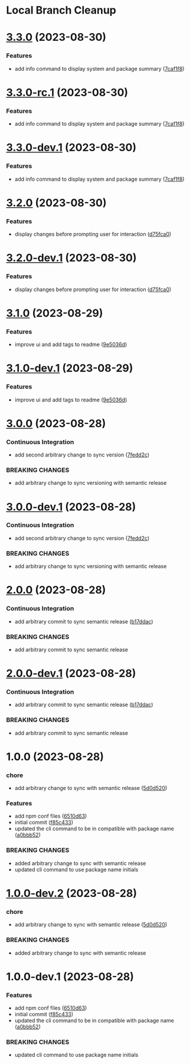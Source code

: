# Local Branch Cleanup

# [3.3.0](https://github.com/demirtasdurmus/local-branch-cleanup/compare/v3.2.0...v3.3.0) (2023-08-30)


### Features

* add info command to display system and package summary ([7caf1f8](https://github.com/demirtasdurmus/local-branch-cleanup/commit/7caf1f8672bd6fc3b0749574650fe9b12f8d6226))

# [3.3.0-rc.1](https://github.com/demirtasdurmus/local-branch-cleanup/compare/v3.2.0...v3.3.0-rc.1) (2023-08-30)


### Features

* add info command to display system and package summary ([7caf1f8](https://github.com/demirtasdurmus/local-branch-cleanup/commit/7caf1f8672bd6fc3b0749574650fe9b12f8d6226))

# [3.3.0-dev.1](https://github.com/demirtasdurmus/local-branch-cleanup/compare/v3.2.0...v3.3.0-dev.1) (2023-08-30)


### Features

* add info command to display system and package summary ([7caf1f8](https://github.com/demirtasdurmus/local-branch-cleanup/commit/7caf1f8672bd6fc3b0749574650fe9b12f8d6226))

# [3.2.0](https://github.com/demirtasdurmus/local-branch-cleanup/compare/v3.1.0...v3.2.0) (2023-08-30)


### Features

* display changes before prompting user for interaction ([d75fca0](https://github.com/demirtasdurmus/local-branch-cleanup/commit/d75fca0372a0cf002d96af086f082b7a6aa372cf))

# [3.2.0-dev.1](https://github.com/demirtasdurmus/local-branch-cleanup/compare/v3.1.0...v3.2.0-dev.1) (2023-08-30)


### Features

* display changes before prompting user for interaction ([d75fca0](https://github.com/demirtasdurmus/local-branch-cleanup/commit/d75fca0372a0cf002d96af086f082b7a6aa372cf))

# [3.1.0](https://github.com/demirtasdurmus/local-branch-cleanup/compare/v3.0.0...v3.1.0) (2023-08-29)


### Features

* improve ui and add tags to readme ([9e5036d](https://github.com/demirtasdurmus/local-branch-cleanup/commit/9e5036d5f108f2b2c1b467488b891c5cdd2d820d))

# [3.1.0-dev.1](https://github.com/demirtasdurmus/local-branch-cleanup/compare/v3.0.0...v3.1.0-dev.1) (2023-08-29)


### Features

* improve ui and add tags to readme ([9e5036d](https://github.com/demirtasdurmus/local-branch-cleanup/commit/9e5036d5f108f2b2c1b467488b891c5cdd2d820d))

# [3.0.0](https://github.com/demirtasdurmus/local-branch-cleanup/compare/v2.0.0...v3.0.0) (2023-08-28)


### Continuous Integration

* add second arbitrary change to sync version ([7fedd2c](https://github.com/demirtasdurmus/local-branch-cleanup/commit/7fedd2c6ca605175826b929d6da7362937321e20))


### BREAKING CHANGES

* add arbitrary change to sync versioning with semantic release

# [3.0.0-dev.1](https://github.com/demirtasdurmus/local-branch-cleanup/compare/v2.0.0...v3.0.0-dev.1) (2023-08-28)


### Continuous Integration

* add second arbitrary change to sync version ([7fedd2c](https://github.com/demirtasdurmus/local-branch-cleanup/commit/7fedd2c6ca605175826b929d6da7362937321e20))


### BREAKING CHANGES

* add arbitrary change to sync versioning with semantic release

# [2.0.0](https://github.com/demirtasdurmus/local-branch-cleanup/compare/v1.0.0...v2.0.0) (2023-08-28)


### Continuous Integration

* add arbitrary commit to sync semantic release ([b17ddac](https://github.com/demirtasdurmus/local-branch-cleanup/commit/b17ddacf559fd83b287d86eb04fe4819199a6ade))


### BREAKING CHANGES

* add arbitrary commit to sync semantic release

# [2.0.0-dev.1](https://github.com/demirtasdurmus/local-branch-cleanup/compare/v1.0.0...v2.0.0-dev.1) (2023-08-28)


### Continuous Integration

* add arbitrary commit to sync semantic release ([b17ddac](https://github.com/demirtasdurmus/local-branch-cleanup/commit/b17ddacf559fd83b287d86eb04fe4819199a6ade))


### BREAKING CHANGES

* add arbitrary commit to sync semantic release

# 1.0.0 (2023-08-28)


### chore

* add arbitrary change to sync with semantic release ([5d0d520](https://github.com/demirtasdurmus/local-branch-cleanup/commit/5d0d5206945db2be285e475281f0308b17f12e6c))


### Features

* add npm conf files ([6510d63](https://github.com/demirtasdurmus/local-branch-cleanup/commit/6510d632c419c10e5d73131841fc65070bbb9cba))
* initial commit ([f85c433](https://github.com/demirtasdurmus/local-branch-cleanup/commit/f85c433a666852bee176d9d811317f7a29395229))
* updated the cli command to be in compatible with package name ([a0bbb52](https://github.com/demirtasdurmus/local-branch-cleanup/commit/a0bbb521a6ecc02b6f3959e715656eb2a858c870))


### BREAKING CHANGES

* added arbitrary change to sync with semantic release
* updated cli command to use package name initials

# [1.0.0-dev.2](https://github.com/demirtasdurmus/local-branch-cleanup/compare/v1.0.0-dev.1...v1.0.0-dev.2) (2023-08-28)


### chore

* add arbitrary change to sync with semantic release ([5d0d520](https://github.com/demirtasdurmus/local-branch-cleanup/commit/5d0d5206945db2be285e475281f0308b17f12e6c))


### BREAKING CHANGES

* added arbitrary change to sync with semantic release

# 1.0.0-dev.1 (2023-08-28)


### Features

* add npm conf files ([6510d63](https://github.com/demirtasdurmus/local-branch-cleanup/commit/6510d632c419c10e5d73131841fc65070bbb9cba))
* initial commit ([f85c433](https://github.com/demirtasdurmus/local-branch-cleanup/commit/f85c433a666852bee176d9d811317f7a29395229))
* updated the cli command to be in compatible with package name ([a0bbb52](https://github.com/demirtasdurmus/local-branch-cleanup/commit/a0bbb521a6ecc02b6f3959e715656eb2a858c870))


### BREAKING CHANGES

* updated cli command to use package name initials
